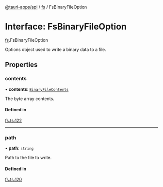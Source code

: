 [@tauri-apps/api](../README.md) / [fs](../modules/fs.md) / FsBinaryFileOption

# Interface: FsBinaryFileOption

[fs](../modules/fs.md).FsBinaryFileOption

Options object used to write a binary data to a file.

## Properties

### contents

• **contents**: [`BinaryFileContents`](../modules/fs.md#binaryfilecontents)

The byte array contents.

#### Defined in

[fs.ts:122](https://github.com/tauri-apps/tauri/blob/8457ccc/tooling/api/src/fs.ts#L122)

___

### path

• **path**: `string`

Path to the file to write.

#### Defined in

[fs.ts:120](https://github.com/tauri-apps/tauri/blob/8457ccc/tooling/api/src/fs.ts#L120)

